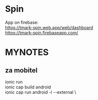 # Spin

App on firebase: \
https://tmark-spin.web.app/web/dashboard \
https://tmark-spin.firebaseapp.com/

# MYNOTES
## za mobitel

ionic run \
ionic cap build android \
ionic cap run android -l --external \
